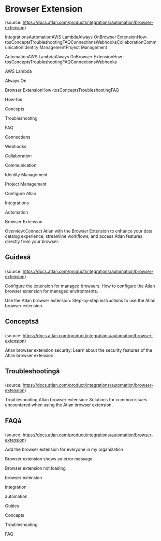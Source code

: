 # Browser Extension
(source: https://docs.atlan.com/product/integrations/automation/browser-extension)

IntegrationsAutomationAWS LambdaAlways OnBrowser ExtensionHow-tosConceptsTroubleshootingFAQConnectionsWebhooksCollaborationCommunicationIdentity ManagementProject Management

AutomationAWS LambdaAlways OnBrowser ExtensionHow-tosConceptsTroubleshootingFAQConnectionsWebhooks

AWS Lambda

Always On

Browser ExtensionHow-tosConceptsTroubleshootingFAQ

How-tos

Concepts

Troubleshooting

FAQ

Connections

Webhooks

Collaboration

Communication

Identity Management

Project Management

Configure Atlan

Integrations

Automation

Browser Extension

Overview:Connect Atlan with the Browser Extension to enhance your data catalog experience, streamline workflows, and access Atlan features directly from your browser.



## Guidesâ
(source: https://docs.atlan.com/product/integrations/automation/browser-extension)

Configure the extension for managed browsers: How to configure the Atlan browser extension for managed environments.

Use the Atlan browser extension: Step-by-step instructions to use the Atlan browser extension.



## Conceptsâ
(source: https://docs.atlan.com/product/integrations/automation/browser-extension)

Atlan browser extension security: Learn about the security features of the Atlan browser extension.



## Troubleshootingâ
(source: https://docs.atlan.com/product/integrations/automation/browser-extension)

Troubleshooting Atlan browser extension: Solutions for common issues encountered when using the Atlan browser extension.



## FAQâ
(source: https://docs.atlan.com/product/integrations/automation/browser-extension)

Add the browser extension for everyone in my organization

Browser extension shows an error message

Browser extension not loading

browser extension

integration

automation

Guides

Concepts

Troubleshooting

FAQ
